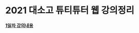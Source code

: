 # 2021 대소고 튜티튜터 웹 강의정리

**[1일차 강의내용](https://github.com/Hong-JunHyeok/TuteeTutor_Lecture/tree/main/Lecture_1)**
